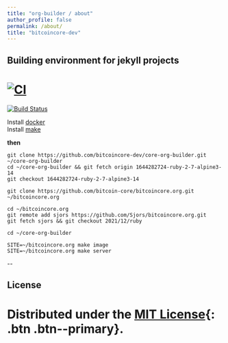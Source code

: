 ```yaml
---
title: "org-builder / about"
author_profile: false
permalink: /about/
title: "bitcoincore-dev"
---
```


<html>
<head>
  <link rel="stylesheet" href="/assets/css/style.css">
</head>
</html>

## Building environment for jekyll projects

[![CI](https://github.com/bitcoincore-dev/org-builder/actions/workflows/push.yml/badge.svg)](https://github.com/bitcoincore-dev/org-builder/actions/workflows/push.yml)
=======
[![Build Status](https://travis-ci.org/bitcoincore-dev/core-org-builder.svg?branch=master)](https://travis-ci.org/bitcoincore-dev/core-org-builder)


Install [docker](https://docs.docker.com/get-docker/)	
Install [make](https://www.gnu.org/software/make/)


**then**

```
git clone https://github.com/bitcoincore-dev/core-org-builder.git ~/core-org-builder
cd ~/core-org-builder && git fetch origin 1644282724-ruby-2-7-alpine3-14
git checkout 1644282724-ruby-2-7-alpine3-14

git clone https://github.com/bitcoin-core/bitcoincore.org.git ~/bitcoincore.org

cd ~/bitcoincore.org
git remote add sjors https://github.com/Sjors/bitcoincore.org.git
git fetch sjors && git checkout 2021/12/ruby

cd ~/core-org-builder

SITE=~/bitcoincore.org make image
SITE=~/bitcoincore.org make server
```

--

## License

Distributed under the [MIT License](https://raw.githubusercontent.com/bitcoincore-dev/org-builder/master/LICENSE){: .btn .btn--primary}.
=======

